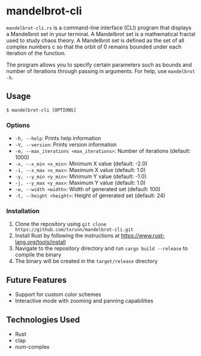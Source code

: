 # mandelbrot-cli

`mandelbrot-cli.rs` is a command-line interface (CLI) program that displays a Mandelbrot set in your terminal. A Mandelbrot set is a mathematical fractal used to study chaos theory. A Mandelbrot set is defined as the set of all complex numbers c so that the orbit of 0 remains bounded under each iteration of the function.

The program allows you to specify certain parameters such as bounds and number of iterations through passing in arguments. For help, use `mandelbrot -h`.

## Usage
`$ mandelbrot-cli [OPTIONS]`

### Options

* `-h, --help`: Prints help information
* `-V, --version`: Prints version information
* `-m, --max_iterations <max_iterations>`: Number of iterations (default: 1000)
* `-x, --x_min <x_min>`: Minimum X value (default: -2.0)
* `-i, --x_max <x_max>`: Maximum X value (default: 1.0)
* `-y, --y_min <y_min>`: Minimum Y value (default: -1.0)
* `-j, --y_max <y_max>`: Maximum Y value (default: 1.0)
* `-w, --width <width>`: Width of generated set (default: 100)
* `-t, --height <height>`: Height of generated set (default: 24)

### Installation
1. Clone the repository using `git clone https://github.com/txrunn/mandelbrot-cli.git`
2. Install Rust by following the instructions at https://www.rust-lang.org/tools/install
3. Navigate to the repository directory and run `cargo build --release` to compile the binary
4. The binary will be created in the `target/release` directory

## Future Features

* Support for custom color schemes
* Interactive mode with zooming and panning capabilities

## Technologies Used

* Rust
* clap
* num-complex
